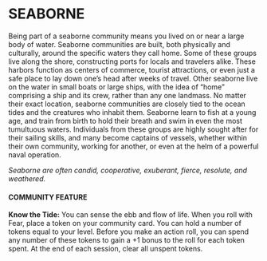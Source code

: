 # SEABORNE

Being part of a seaborne community means you lived on or near a large body of water. Seaborne communities are built, both physically and culturally, around the specific waters they call home. Some of these groups live along the shore, constructing ports for locals and travelers alike. These harbors function as centers of commerce, tourist attractions, or even just a safe place to lay down one’s head after weeks of travel. Other seaborne live on the water in small boats or large ships, with the idea of “home” comprising a ship and its crew, rather than any one landmass. No matter their exact location, seaborne communities are closely tied to the ocean tides and the creatures who inhabit them. Seaborne learn to fish at a young age, and train from birth to hold their breath and swim in even the most tumultuous waters. Individuals from these groups are highly sought after for their sailing skills, and many become captains of vessels, whether within their own community, working for another, or even at the helm of a powerful naval operation.

*Seaborne are often candid, cooperative, exuberant, fierce, resolute, and weathered.*

#### COMMUNITY FEATURE

**Know the Tide:** You can sense the ebb and flow of life. When you roll with Fear, place a token on your community card. You can hold a number of tokens equal to your level. Before you make an action roll, you can spend any number of these tokens to gain a +1 bonus to the roll for each token spent. At the end of each session, clear all unspent tokens.
